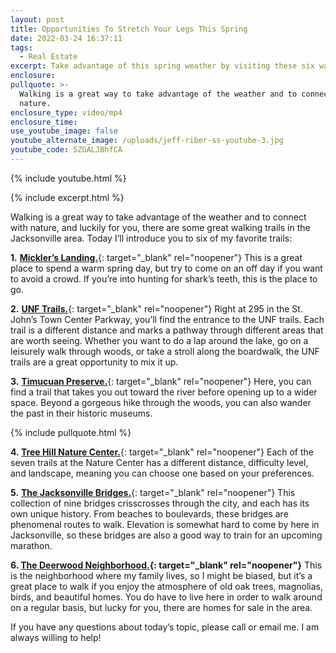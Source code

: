 ```yaml
---
layout: post
title: Opportunities To Stretch Your Legs This Spring
date: 2022-03-24 16:37:11
tags:
  - Real Estate
excerpt: Take advantage of this spring weather by visiting these six walking trails.
enclosure:
pullquote: >-
  Walking is a great way to take advantage of the weather and to connect with
  nature.
enclosure_type: video/mp4
enclosure_time:
use_youtube_image: false
youtube_alternate_image: /uploads/jeff-riber-ss-youtube-3.jpg
youtube_code: 5ZGALJBhfCA
---
```

{% include youtube.html %}

{% include excerpt.html %}

Walking is a great way to take advantage of the weather and to connect with nature, and luckily for you, there are some great walking trails in the Jacksonville area. Today I’ll introduce you to six of my favorite trails:

**1\.**&nbsp;[**Mickler’s Landing.**](https://www.floridashistoriccoast.com/beaches/micklers-landing/){: target="_blank" rel="noopener"} This is a great place to spend a warm spring day, but try to come on an off day if you want to avoid a crowd. If you’re into hunting for shark’s teeth, this is the place to go.

**2\.**&nbsp;[**UNF Trails.**](https://www.unf.edu/recwell/ecoadventure/Trails/){: target="_blank" rel="noopener"}&nbsp;Right at 295 in the St. John’s Town Center Parkway, you’ll find the entrance to the UNF trails. Each trail is a different distance and marks a pathway through different areas that are worth seeing. Whether you want to do a lap around the lake, go on a leisurely walk through woods, or take a stroll along the boardwalk, the UNF trails are a great opportunity to mix it up.

**3\.**&nbsp;[**Timucuan Preserve.**](https://www.nps.gov/timu/index.htm){: target="_blank" rel="noopener"} Here, you can find a trail that takes you out toward the river before opening up to a wider space. Beyond a gorgeous hike through the woods, you can also wander the past in their historic museums.

{% include pullquote.html %}

**4\.&nbsp;**[**Tree Hill Nature Center.**](https://www.treehill.org/visit/trails){: target="_blank" rel="noopener"} Each of the seven trails at the Nature Center has a different distance, difficulty level, and landscape, meaning you can choose one based on your preferences.

**5\.**&nbsp;[**The Jacksonville Bridges.**](https://www.visitjacksonville.com/blog/city-of-bridges/){: target="_blank" rel="noopener"}&nbsp;This collection of nine bridges crisscrosses through the city, and each has its own unique history. From beaches to boulevards, these bridges are phenomenal routes to walk. Elevation is somewhat hard to come by here in Jacksonville, so these bridges are also a good way to train for an upcoming marathon.

**6\. [The Deerwood Neighborhood.](http://jeffreyriber-eraheavenerrealty.sites.erarealestate.com/search/#status=active&amp;sold_days=180&amp;pstatus=1%2C11&amp;ls_conversion=acres&amp;location_search_field=Deerwood%2C%20Jacksonville%2C%20FL%2C%20USA&amp;drive_time=09%3A00&amp;drive_duration=15&amp;drive_avoid_ferry=1&amp;drive_departure=1&amp;ss_description=Deerwood%2C%20Jacksonville%2C%20FL%2032256&amp;ss_email_freq=40&amp;ss_send_zero_result=1&amp;bounds_north=30.250245774488683&amp;bounds_east=-81.51471500703794&amp;bounds_south=30.200928038279056&amp;bounds_west=-81.56003361055356&amp;center_lat=30.2412966&amp;center_lon=-81.5303821&amp;center_lat_pan=30.225589997910827&amp;center_lon_pan=-81.53737430879575&amp;geotype=CUSTOM&amp;user_lat=30.2412966&amp;user_lon=-81.5303821&amp;pgsize=20&amp;startidx=0&amp;zoom=14&amp;user_uuid=8b24c2b7-e6f1-4d57-bb22-12d381133038&amp;sort_by=1&amp;company_uuid=3986599&amp;commute=0&amp;geolayer=%7B%22custom%22%3Atrue%2C%22geojson%22%3A%7B%22type%22%3A%22MultiPolygon%22%2C%22coordinates%22%3A%5B%5B%5B%5B-81.55222301790218%2C30.21976810774834%5D%2C%5B-81.55222301790218%2C30.219842274121234%5D%2C%5B-81.5521371872137%2C30.230150855810432%5D%2C%5B-81.55205135652523%2C30.232375587776687%5D%2C%5B-81.5517938644598%2C30.233413778799967%5D%2C%5B-81.55170803377132%2C30.233562090908336%5D%2C%5B-81.55162220308284%2C30.23371040279297%5D%2C%5B-81.55093555757503%2C30.234451958859932%5D%2C%5B-81.54981975862484%2C30.235267664072914%5D%2C%5B-81.54964809724788%2C30.235341818756655%5D%2C%5B-81.54947643587093%2C30.235415973384452%5D%2C%5B-81.54913311311702%2C30.235490127956314%5D%2C%5B-81.5466440231512%2C30.236009208393096%5D%2C%5B-81.5426099807928%2C30.236305824554904%5D%2C%5B-81.54183750459651%2C30.236305824554904%5D%2C%5B-81.53840427705745%2C30.236083362517448%5D%2C%5B-81.5353143722723%2C30.235786745684383%5D%2C%5B-81.53488521882991%2C30.235712591336277%5D%2C%5B-81.53359775850276%2C30.235490127956314%5D%2C%5B-81.52801876375179%2C30.23430364809404%5D%2C%5B-81.52776127168636%2C30.234229492627165%5D%2C%5B-81.52750377962093%2C30.23415533710439%5D%2C%5B-81.5272462875555%2C30.234081181525664%5D%2C%5B-81.5269029648016%2C30.233858714453838%5D%2C%5B-81.52655964204769%2C30.23363624687863%5D%2C%5B-81.52647381135921%2C30.233562090908336%5D%2C%5B-81.52638798067073%2C30.23348793488214%5D%2C%5B-81.52630214998226%2C30.233413778799967%5D%2C%5B-81.52407055208187%2C30.230966596709695%5D%2C%5B-81.52389889070491%2C30.23074412259017%5D%2C%5B-81.52364139863948%2C30.230373331272325%5D%2C%5B-81.52355556795101%2C30.23022501435364%5D%2C%5B-81.52346973726253%2C30.230076697211246%5D%2C%5B-81.52338390657405%2C30.22985422107818%5D%2C%5B-81.52329807588558%2C30.229557585451015%5D%2C%5B-81.52312641450862%2C30.22889015201796%5D%2C%5B-81.52269726106624%2C30.22696198554102%5D%2C%5B-81.52261143037776%2C30.226442857337428%5D%2C%5B-81.52252559968929%2C30.22592372639341%5D%2C%5B-81.52252559968929%2C30.216727238313428%5D%2C%5B-81.52269726106624%2C30.216356394146903%5D%2C%5B-81.52278309175472%2C30.216208056088874%5D%2C%5B-81.52329807588558%2C30.215466362443788%5D%2C%5B-81.52364139863948%2C30.21539219277174%5D%2C%5B-81.52492885896663%2C30.215243853259896%5D%2C%5B-81.53093700715999%2C30.214873003501772%5D%2C%5B-81.53342609712581%2C30.214873003501772%5D%2C%5B-81.54012089082698%2C30.214947173565236%5D%2C%5B-81.55127888032894%2C30.218136433397103%5D%2C%5B-81.55222301790218%2C30.21976810774834%5D%2C%5B-81.55222301790218%2C30.21976810774834%5D%5D%5D%5D%7D%2C%22geolayerid%22%3A-1%2C%22templateids%22%3A%5B%5D%7D&amp;buffer_miles=0.25&amp;geospatial=true&amp;ptype=1%2C2&amp;searchType=criteria&amp;omit_hidden=true&amp;ex_pend=true){: target="_blank" rel="noopener"}** This is the neighborhood where my family lives, so I might be biased, but it’s a great place to walk if you enjoy the atmosphere of old oak trees, magnolias, birds, and beautiful homes. You do have to live here in order to walk around on a regular basis, but lucky for you, there are homes for sale in the area.

If you have any questions about today’s topic, please call or email me. I am always willing to help\!
